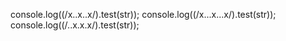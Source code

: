 console.log((/x..x..x/).test(str));
console.log((/x...x...x/).test(str));
console.log((/..x.x.x/).test(str));

